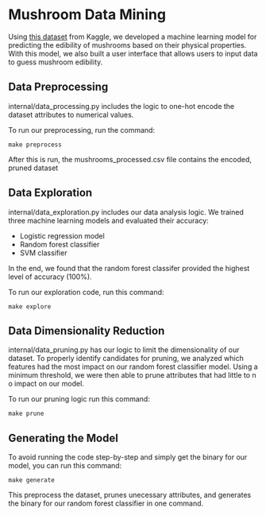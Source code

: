 # Mushroom Data Mining

Using [this dataset](https://www.kaggle.com/datasets/uciml/mushroom-classification) from Kaggle, we developed a machine learning model for predicting the edibility of mushrooms based on their physical properties. With this model, we also built a user interface that allows users to input data to guess mushroom edibility.

## Data Preprocessing

internal/data_processing.py includes the logic to one-hot encode the dataset attributes to numerical values.

To run our preprocessing, run the command:

``` make preprocess ```

After this is run, the mushrooms_processed.csv file contains the encoded, pruned dataset

## Data Exploration

internal/data_exploration.py includes our data analysis logic. We trained three machine learning models and evaluated their accuracy:

- Logistic regression model
- Random forest classifier
- SVM classifier

In the end, we found that the random forest classifer provided the highest level of accuracy (100%).

To run our exploration code, run this command:

``` make explore ```

## Data Dimensionality Reduction

internal/data_pruning.py has our logic to limit the dimensionality of our dataset. To properly identify candidates for pruning, we analyzed which features had the most impact on our random forest classifier model. Using a minimum threshold, we were then able to prune attributes that had little to n o impact on our model.

To run our pruning logic run this command:

``` make prune ```

## Generating the Model

To avoid running the code step-by-step and simply get the binary for our model, you can run this command:

``` make generate ```

This preprocess the dataset, prunes unecessary attributes, and generates the binary for our random forest classifier in one command.